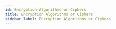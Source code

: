 ```yaml
---
id: Encryption-Algorithms-or-Ciphers
title: Encryption Algorithms or Ciphers
sidebar_label: Encryption Algorithms or Ciphers
---
```



#
